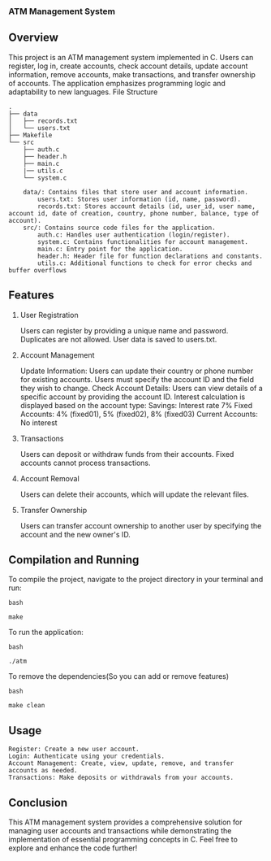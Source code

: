 ### ATM Management System

## Overview

This project is an ATM management system implemented in C. Users can register, log in, create accounts, check account details, update account information, remove accounts, make transactions, and transfer ownership of accounts. The application emphasizes programming logic and adaptability to new languages.
File Structure

```
.
├── data
│   ├── records.txt
│   └── users.txt
├── Makefile
└── src
    ├── auth.c
    ├── header.h
    ├── main.c
    |── utils.c
    └── system.c

    data/: Contains files that store user and account information.
        users.txt: Stores user information (id, name, password).
        records.txt: Stores account details (id, user_id, user name, account id, date of creation, country, phone number, balance, type of account).
    src/: Contains source code files for the application.
        auth.c: Handles user authentication (login/register).
        system.c: Contains functionalities for account management.
        main.c: Entry point for the application.
        header.h: Header file for function declarations and constants.
        utils.c: Additional functions to check for error checks and buffer overflows
```

## Features
1. User Registration

    Users can register by providing a unique name and password. Duplicates are not allowed.
    User data is saved to users.txt.

2. Account Management

    Update Information: Users can update their country or phone number for existing accounts.
        Users must specify the account ID and the field they wish to change.
    Check Account Details: Users can view details of a specific account by providing the account ID.
        Interest calculation is displayed based on the account type:
            Savings: Interest rate 7%
            Fixed Accounts: 4% (fixed01), 5% (fixed02), 8% (fixed03)
            Current Accounts: No interest

3. Transactions

    Users can deposit or withdraw funds from their accounts.
    Fixed accounts cannot process transactions.

4. Account Removal

    Users can delete their accounts, which will update the relevant files.

5. Transfer Ownership

    Users can transfer account ownership to another user by specifying the account and the new owner's ID.

## Compilation and Running

To compile the project, navigate to the project directory in your terminal and run:
```
bash

make
```

To run the application:

```
bash

./atm
```

To remove the dependencies(So you can add or remove features)
```
bash 

make clean
```

## Usage

    Register: Create a new user account.
    Login: Authenticate using your credentials.
    Account Management: Create, view, update, remove, and transfer accounts as needed.
    Transactions: Make deposits or withdrawals from your accounts.

## Conclusion

This ATM management system provides a comprehensive solution for managing user accounts and transactions while demonstrating the implementation of essential programming concepts in C. Feel free to explore and enhance the code further!